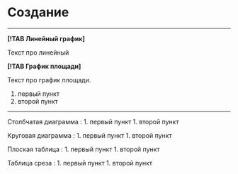 # Создание

---

**[!TAB Линейный график]**

Текст про линейный

**[!TAB График площади]**

 Текст про график площади. 
1. первый пункт
1. второй пункт

---


Столбчатая диаграмма
:   1. первый пункт
    1. второй пункт

Круговая диаграмма
:   1. первый пункт
    1. второй пункт

Плоская таблица
:   1. первый пункт
    1. второй пункт

Таблица среза
:   1. первый пункт
    1. второй пункт

